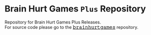 # Brain Hurt Games `Plus` Repository
Repository for Brain Hurt Games Plus Releases.<br>
For source code please go to the [**𝚋𝚛𝚊𝚒𝚗𝚑𝚞𝚛𝚝𝚐𝚊𝚖𝚎𝚜**](https://github.com/larrystudios/brainhurtgames) repository.
